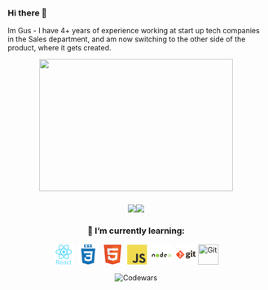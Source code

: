 ### Hi there 👋
Im Gus - I have 4+ years of experience working at start up tech companies in the Sales department, and am now switching to the other side of the product, where it gets created.

<div id="header" align="center">
  <img src="https://media.giphy.com/media/WTjXuYA2y4o3UZly3W/giphy.gif" width="380" height="260" />

 ###
<div>
  <a href="https://mail.google.com/mail/?view=cm&source=mailto&to=august.colonna@gmail.com"><img src="https://img.shields.io/badge/Gmail-D14836?style=for-the-badge&logo=gmail&logoColor=white" /></a><a href="https://www.linkedin.com/in/august-colonna/"><img src="https://img.shields.io/badge/LinkedIn-blue?logo=linkedin&logoColor=white&style=for-the-badge" />
  </a>
 </div>

### 🌱 I’m currently learning:
<div>
  <img src="https://github.com/devicons/devicon/blob/master/icons/react/react-original-wordmark.svg" title="React" alt="React" width="40" height="40"/>&nbsp;
  <img src="https://github.com/devicons/devicon/blob/master/icons/css3/css3-plain-wordmark.svg"  title="CSS3" alt="CSS" width="40" height="40"/>&nbsp;
  <img src="https://github.com/devicons/devicon/blob/master/icons/html5/html5-original.svg" title="HTML5" alt="HTML" width="40" height="40"/>&nbsp;
  <img src="https://github.com/devicons/devicon/blob/master/icons/javascript/javascript-original.svg" title="JavaScript" alt="JavaScript" width="40" height="40"/>&nbsp;
  <img src="https://github.com/devicons/devicon/blob/master/icons/nodejs/nodejs-original-wordmark.svg" title="NodeJS" alt="NodeJS" width="40" height="40"/>&nbsp;
  <img src="https://github.com/devicons/devicon/blob/master/icons/git/git-original-wordmark.svg" title="Git" **alt="Git" width="40" height="40"/>
  <img src="https://camo.githubusercontent.com/9ebde7ca22ab3f3b4bf92d2743804ab9e581e413a16cdf3626c2092e69967d80/68747470733a2f2f63646e2e6a7364656c6976722e6e65742f67682f64657669636f6e732f64657669636f6e2f69636f6e732f6d6f6e676f64622f6d6f6e676f64622d6f726967696e616c2e737667" title="Git" **alt="Git" width="40" height="40"/>
</div>
  
   ![Codewars](https://github.r2v.ch/codewars?user=augustcolonna&theme=gradient)

</div>





